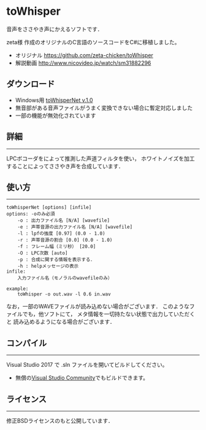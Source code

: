 toWhisper
=========

音声をささやき声にかえるソフトです．

zeta様 作成のオリジナルのC言語のソースコードをC#に移植しました。
- オリジナル https://github.com/zeta-chicken/toWhisper
- 解説動画 http://www.nicovideo.jp/watch/sm31882296

## ダウンロード
- Windows用 [toWhisperNet v.1.0](https://github.com/ksasao/toWhisper/blob/master/ToWhisperNet1.0.zip?raw=true)
- 無音部がある音声ファイルがうまく変換できない場合に暫定対応しました
- 一部の機能が無効化されています

## 詳細
-------
LPCボコーダをによって推測した声道フィルタを使い，
ホワイトノイズを加工することによってささやき声を合成しています．

## 使い方
--------
```console
toWhisperNet [options] [infile]
options: -oのみ必須
    -o : 出力ファイル名 [N/A] [wavefile]
    -e : 声帯音源の出力ファイル名 [N/A] [wavefile]
    -l : lpfの強度 [0.97] (0.0 - 1.0)
    -r : 声帯音源の割合 [0.0] (0.0 - 1.0)
    -f : フレーム幅（ミリ秒） [20.0]
    -O : LPC次数 [auto]
    -p : 合成に関する情報を表示する．
    -h : helpメッセージの表示
infile:
    入力ファイル名（モノラルのwavefileのみ）

example:
    toWhisper -o out.wav -l 0.6 in.wav
```
なお，一部のWAVEファイルが読み込めない場合がございます．
このようなファイルでも，他ソフトにて，
メタ情報を一切持たない状態で出力していただくと
読み込めるようになる場合がございます．

## コンパイル
-------------
Visual Studio 2017 で .sln ファイルを開いてビルドしてください。
- 無償の[Visual Studio Community](https://www.visualstudio.com/ja/downloads/?rr=https%3A%2F%2Fwww.microsoft.com%2Fja-jp%2Fdev%2Fproducts%2Fcommunity.aspx)でもビルドできます。

## ライセンス
-------------
修正BSDライセンスのもと公開しています．


